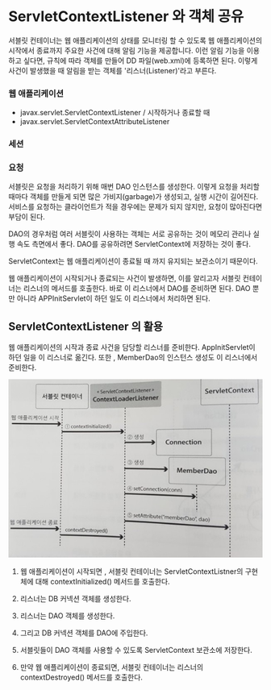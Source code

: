 #  ServletContextListener 와 객체 공유

서블릿 컨테이너는 웹 애플리케이션의 상태를 모니터링 할 수 있도록 웹 애플리케이션의 시작에서
종료까지 주요한 사건에 대해 알림 기능을 제공합니다. 이런 알림 기능을 이용하고 싶다면,
규칙에 따라 객체를 만들어 DD 파일(web.xml)에 등록하면 된다. 이렇게 사건이 발생했을 때
알림을 받는 객체를 '리스너(Listener)'라고 부른다.


### 웹 애플리케이션
- javax.servlet.ServletContextListener / 시작하거나 종료할 때
- javax.servlet.ServletContextAttributeListener 
### 세션
### 요청

서블릿은 요청을 처리하기 위해 매번 DAO 인스턴스를 생성한다. 이렇게 요청을 처리할 때마다
객체를 만들게 되면 많은 가비지(garbage)가 생성되고, 실행 시간이 길어진다.
서비스를 요청하는 클라이언트가 적을 경우에는 문제가 되지 않지만, 요청이 많아진다면 부담이 된다.

DAO의 경우처럼 여러 서블릿이 사용하는 객체는 서로 공유하는 것이 메모리 관리나 실행 속도 측면에서
좋다. DAO를 공유하려면 ServletContext에 저장하는 것이 좋다. 

ServletContext는 웹 애플리케이션이 종료될 때 까지 유지되는 보관소이기 때문이다.


웹 애플리케이션이 시작되거나 종료되는 사건이 발생하면, 이를 알리고자 서블릿 컨테이너는 리스너의
메서드를 호출한다. 바로 이 리스너에서 DAO를 준비하면 된다. DAO 뿐만 아니라 
APPInitServlet이 하던 일도 이 리스너에서 처리하면 된다. 

## ServletContextListener 의 활용

웹 애플리케이션의 시작과 종료 사건을 담당할 리스너를 준비한다.
AppInitServlet이 하던 일을 이 리스너로 옮긴다. 또한 , MemberDao의
인스턴스 생성도 이 리스너에서 준비한다. 

![img.png](img.png)


1. 웹 애플리케이션이 시작되면 , 서블릿 컨테이너는 ServletContextListner의 구현체에 대해 contextInitialized()
메서드를 호출한다.
   
2. 리스너는 DB 커넥션 객체를 생성한다.

3. 리스너는 DAO 객체를 생성한다.

4. 그리고 DB 커넥션 객체를 DAO에 주입한다.

5. 서블릿들이 DAO 객체를 사용할 수 있도록 ServletContext 보관소에 저장한다.

6. 만약 웹 애플리케이션이 종료되면, 서블릿 컨테이너는 리스너의 contextDestroyed() 메서드를 호출한다. 